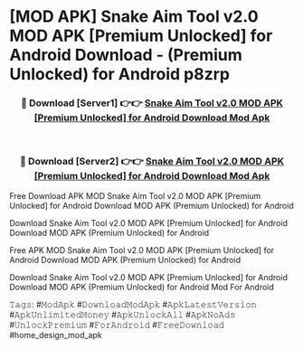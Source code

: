 # [MOD APK] Snake Aim Tool v2.0 MOD APK [Premium Unlocked] for Android Download - (Premium Unlocked) for Android p8zrp



<div align="center">
<h3>🔴 Download [Server1] 👉👉 <a href="https://momento.my/?title=Snake_Aim_Tool_v2.0_MOD_APK_[Premium_Unlocked]_for_Android_Download">Snake Aim Tool v2.0 MOD APK [Premium Unlocked] for Android Download Mod Apk</a></h3><br>

<h3>🔴 Download [Server2] 👉👉 <a href="https://momento.my/?title=Snake_Aim_Tool_v2.0_MOD_APK_[Premium_Unlocked]_for_Android_Download">Snake Aim Tool v2.0 MOD APK [Premium Unlocked] for Android Download Mod Apk</a></h3>
</div>



Free Download APK MOD Snake Aim Tool v2.0 MOD APK [Premium Unlocked] for Android Download MOD APK (Premium Unlocked) for Android

Download Snake Aim Tool v2.0 MOD APK [Premium Unlocked] for Android Download MOD APK (Premium Unlocked) for Android

Free APK MOD Snake Aim Tool v2.0 MOD APK [Premium Unlocked] for Android Download MOD APK (Premium Unlocked) for Android

Download Snake Aim Tool v2.0 MOD APK [Premium Unlocked] for Android Download MOD APK (Premium Unlocked) for Android Mod For Android

𝚃𝚊𝚐𝚜: #𝙼𝚘𝚍𝙰𝚙𝚔 #𝙳𝚘𝚠𝚗𝚕𝚘𝚊𝚍𝙼𝚘𝚍𝙰𝚙𝚔 #𝙰𝚙𝚔𝙻𝚊𝚝𝚎𝚜𝚝𝚅𝚎𝚛𝚜𝚒𝚘𝚗 #𝙰𝚙𝚔𝚄𝚗𝚕𝚒𝚖𝚒𝚝𝚎𝚍𝙼𝚘𝚗𝚎𝚢 #𝙰𝚙𝚔𝚄𝚗𝚕𝚘𝚌𝚔𝙰𝚕𝚕 #𝙰𝚙𝚔𝙽𝚘𝙰𝚍𝚜 #𝚄𝚗𝚕𝚘𝚌𝚔𝙿𝚛𝚎𝚖𝚒𝚞𝚖 #𝙵𝚘𝚛𝙰𝚗𝚍𝚛𝚘𝚒𝚍 #𝙵𝚛𝚎𝚎𝙳𝚘𝚠𝚗𝚕𝚘𝚊𝚍 #home_design_mod_apk
